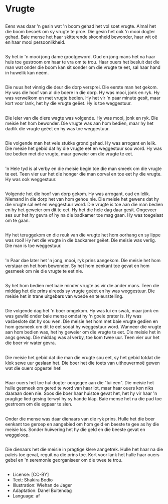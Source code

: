 # Vrugte

##
Eens was daar 'n gesin wat 'n boom
gehad het vol soet vrugte. Almal
het die boom besoek om sy vrugte
te proe.
Die gesin het ook 'n mooi dogter
gehad. Baie mense het haar
skitterende skoonheid bewonder,
haar wit oë en haar mooi
persoonlikheid.

##
Sy het in 'n mooi jong dame
grootgeword. Oud en jong mans het
na haar huis toe gestroom om haar
te vra om te trou.
Haar ouers het besluit dat die man
wat onder die boom kan sit sonder
om die vrugte te eet, sal haar hand
in huwelik kan neem.

##
Die nuus het vinnig die deur die
dorp versprei. Die eerste man het
gekom. Hy was die hoof van al die
boere in die dorp. Hy was mooi,
jonk en ryk. Hy was verwelkom en
met vrugte bedien.
Hy het vir 'n paar minute gesit,
maar kort voor lank, het hy die
vrugte geëet. Hy is toe weggestuur.

##
Die leier van die diere wagte was
volgende. Hy was mooi, jonk en ryk.
Die meisie het hom bewonder. Die
vrugte was aan hom bedien, maar
hy het dadlik die vrugte geëet en hy
was toe weggestuur.

##
Die volgende man het vele stukke
grond gehad. Hy was arrogant en
lelik. Die meisie het gebid dat hy
die vrugte eet en weggestuur sou
word. Hy was toe bedien met die
vrugte, maar geweier om die vrugte
te eet.

##
'n Hele tyd is al verby en die meisie begin toe die man smeek om
die vrugte te eet. Teen vier uur het die honger die man oorval en
toe eet hy die vrugte. Hy was ook weggestuur.

##
Volgende het die hoof van dorp
gekom. Hy was arrogant, oud en
lelik. Niemand in die dorp het van
hom gehou nie. Die meisie het
gewens dat hy die vrugte sal eet en
weggestuur word.
Die vrugte is toe aan die man
bedien en hy het geweier om dit te
eet. Hy het die hele dag daar gesit.
Ongeveer ses uur het hy gevra of
hy na die badkamer toe mag gaan.
Hy was toegelaat om te gaan.

##
Hy het teruggekom en die reuk van die vrugte het hom oorhang en
sy lippe was rooi! Hy het die vrugte in die badkamer geëet. Die
meisie was verlig. Die man is toe weggestuur.

##
'n Paar dae later het 'n jong, mooi,
ryk prins aangekom. Die meisie het
hom verstaar en het hom bewonder.
Sy het hom eenkant toe gevat en
hom gesmeek om nie die vrugte te
eet nie.

##
Sy het hom bedien met baie minder vrugte as vir die ander mans.
Teen die middag het die prins alreeds sy vrugte geëet en hy was
weggestuur.
Die meisie het in trane uitgebars van woede en teleurstelling.

##
Die volgende dag het 'n boer omgekom. Hy was lui en swak, maar
jonk en was gewild onder baie mense omdat hy 'n goeie prater is.
Hy was vasbeslote dat hy sou wen. Die meisie het hom met baie
vrugte gedien en hom gesmeek om dit te eet sodat hy weggestuur
word.
Wanneer die vrugte aan hom bedien was, het hy geweier om die
vrugte te eet. Die meisie het in angs gewag. Die middag was al
verby, toe kom twee uur. Teen vier uur het die boer vir water
gevra.

##
Die meisie het gebid dat die man die vrugte sou eet, sy het gebid
totdat die klok sewe uur geslaan het.
Die boer het die toets van uithouvermoë gewen wat die ouers
opgestel het!

##

##
Haar ouers het toe hul dogter
oorgegee aan die "lui een".
Die meisie het hulle gesmeek om
gered te word van haar lot, maar
haar ouers kon niks daaraan doen
nie.
Soos die boer haar huistoe gevat
het, het hy vir haar 'n pragtige lied
gesing terwyl hy sy hande klap.
Baie mense het na die pad toe
gestroom om die egpaar te sien.

##
Onder die mense was daar dienaars
van die ryk prins. Hulle het die boer
eenkant toe geroep en aangebied
om hom geld en beeste te gee as
hy die meisie los.
Sonder huiwering het hy die geld en
die beeste gevat en weggeloop.

##
Die dienaars het die meisie in
pragtige klere aangetrek. Hulle het
haar na die paleis toe gevat, reguit
na die prins toe. Kort voor lank het
hulle haar ouers gebel en 'n
seremonie georganiseer om die
twee te trou.

##
* License: [CC-BY]
* Text: Shakira Bodio
* Illustration: Wiehan de Jager
* Adaptation: Danel Buitendag
* Language: af
